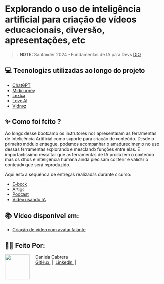 # Explorando o uso de inteligência artificial para criação de vídeos educacionais, diversão, apresentações, etc

 > ℹ️ **NOTE:** Santander 2024 - Fundamentos de IA para Devs [DIO](https://dio.me)

## 💻 Tecnologias utilizadas ao longo do projeto

- [ChatGPT](https://chat.openai.com/)
- [Midjourney](https://www.midjourney.com/)
- [Lexica](https://lexica.art/)
- [Lovo AI](https://lovo.ai/pt)
- [Vidnoz](https://pt.vidnoz.com/avatar-falante.html)

## ✨ Como foi feito ?

Ao longo desse bootcamp os instrutores nos apresentaram as ferramentas de Inteligência Artificial como suporte para criação de conteúdo. 
Desde o primeiro módulo entregue, podemos acompanhar o amadurecimento no uso dessas ferramentas explorando e mesclando funções entre elas. 
É importantíssimo ressaltar que as ferramentas de IA produzem o conteúdo mas os olhos e inteligência humana ainda precisam conferir e validar o conteúdo que será reproduzido. 

Aqui está a sequência de entregas realizadas durante o curso:
- [E-book](https://github.com/danielacabrera2103/prod_cont_with_ai_0001/)
- [Artigo](https://github.com/danielacabrera2103/prod_cont_with_ai_0002/)
- [Podcast](https://github.com/danielacabrera2103/prod_cont_with_ai_0003/)
- [Vídeo usando IA](https://github.com/danielacabrera2103/prod_cont_with_ai_0004/)

## 📚 Vídeo disponível em:

- [Criação de vídeo com avatar falante]()


## 👨‍💻 Feito Por:

<p>
    <img 
      align=left 
      margin=10 
      width=80 
      src="https://hermes.dio.me/users/student/d1b13e0b-cac7-46af-b99f-f09d892c8215.jpg"
    />
    <p>&nbsp&nbsp&nbsp Daniela Cabrera<br>
    &nbsp&nbsp&nbsp
    <a 
        href="https://github.com/danielacabrera2103">
        GitHub
    </a>
    &nbsp;|&nbsp;
    <a 
        href="https://www.linkedin.com/in/danielacabrerabr">
        LinkedIn
    </a>
    &nbsp;|&nbsp;
   
</p>
<br/><br/>
<p>
